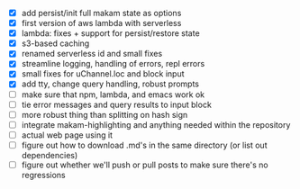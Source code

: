 - [x] add persist/init full makam state as options
- [x] first version of aws lambda with serverless
- [x] lambda: fixes + support for persist/restore state
- [x] s3-based caching
- [x] renamed serverless id and small fixes
- [x] streamline logging, handling of errors, repl errors
- [x] small fixes for uChannel.loc and block input
- [x] add tty, change query handling, robust prompts
- [ ] make sure that npm, lambda, and emacs work ok
- [ ] tie error messages and query results to input block
- [ ] more robust thing than splitting on hash sign
- [ ] integrate makam-highlighting and anything needed within the repository
- [ ] actual web page using it
- [ ] figure out how to download .md's in the same directory (or list out dependencies)
- [ ] figure out whether we'll push or pull posts to make sure there's no regressions
